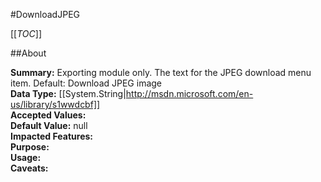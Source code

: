 #DownloadJPEG

[[_TOC_]]

##About

**Summary:**  Exporting module only. The text for the JPEG download menu item. Default: Download JPEG image   
**Data Type:** [[System.String|http://msdn.microsoft.com/en-us/library/s1wwdcbf]]  
**Accepted Values:**   
**Default Value:** null  
**Impacted Features:**   
**Purpose:**   
**Usage:**   
**Caveats:**   


